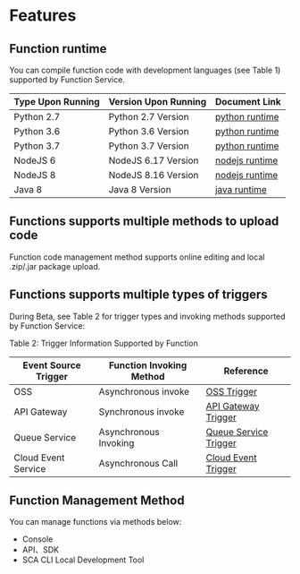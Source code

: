 # Features


## Function runtime

You can compile function code with development languages (see Table 1) supported by Function Service.

| Type Upon Running | Version Upon Running | Document Link |
| ---------- | -------- | -------- |
| Python 2.7  | Python 2.7 Version| [python runtime](../Operation-Guide/buildfunction/runtime/python.md) |  
| Python 3.6   | Python 3.6 Version| [python runtime](../Operation-Guide/buildfunction/runtime/python.md) | 
| Python 3.7   | Python 3.7 Version| [python runtime](../Operation-Guide/buildfunction/runtime/python.md) | 
| NodeJS 6    | NodeJS 6.17 Version | [nodejs runtime](../Operation-Guide/buildfunction/runtime/nodejs.md) | 
| NodeJS 8    | NodeJS 8.16 Version | [nodejs runtime](../Operation-Guide/buildfunction/runtime/nodejs.md) | 
| Java 8    | Java 8 Version | [java runtime](../Operation-Guide/buildfunction/runtime/java.md) | 


## Functions supports multiple methods to upload code

Function code management method supports online editing and local .zip/.jar package upload.

## Functions supports multiple types of triggers

During Beta, see Table 2 for trigger types and invoking methods supported by Function Service:

Table 2: Trigger Information Supported by Function

| Event Source Trigger      | Function Invoking Method | Reference       |
| ---------- | ------------ | ---------- |
| OSS | Asynchronous invoke     | [OSS Trigger](../Operation-Guide/invokefunction/triggermanagement/eventsourceservice/oss-tirgger.md)|
| API Gateway | Synchronous invoke     | [API Gateway Trigger](../Operation-Guide/invokefunction/triggermanagement/eventsourceservice/apig-tigger.md)|
| Queue Service | Asynchronous Invoking     | [Queue Service Trigger](../Operation-Guide/invokefunction/triggermanagement/eventsourceservice/JQS-trigger.md)|
| Cloud Event Service | Asynchronous Call     | [Cloud Event Trigger](../Operation-Guide/invokefunction/triggermanagement/eventsourceservice/cloudevent.md)|

## Function Management Method

You can manage functions via methods below:
- Console
- API、SDK
- SCA CLI Local Development Tool
